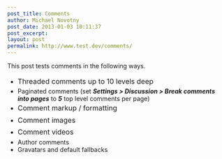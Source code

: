 ```yaml
---
post_title: Comments
author: Michael Novotny
post_date: 2013-01-03 10:11:37
post_excerpt:
layout: post
permalink: http://www.test.dev/comments/
---
```

This post tests comments in the following ways.
<ul>
	<li><span style="line-height: 1.714285714; font-size: 1rem;">Threaded comments up to 10 levels deep</span></li>
	<li>Paginated comments (set <em><strong>Settings &gt; Discussion &gt; Break comments into pages</strong></em> to <em><strong>5</strong></em> top level comments per page)</li>
	<li><span style="line-height: 1.714285714; font-size: 1rem;">Comment markup / formatting</span></li>
	<li><span style="line-height: 1.714285714; font-size: 1rem;">Comment images</span></li>
	<li><span style="line-height: 1.714285714; font-size: 1rem;">Comment videos</span></li>
	<li>Author comments</li>
	<li>Gravatars and default fallbacks</li>
</ul>
&nbsp;